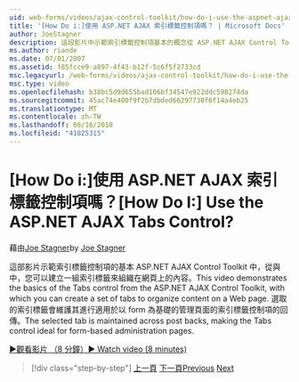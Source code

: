 ```yaml
---
uid: web-forms/videos/ajax-control-toolkit/how-do-i-use-the-aspnet-ajax-tabs-control
title: '[How Do i:]使用 ASP.NET AJAX 索引標籤控制項嗎？ | Microsoft Docs'
author: JoeStagner
description: 這段影片中示範索引標籤控制項基本的概念從 ASP.NET AJAX Control Toolkit 中，與中，您可以建立一組索引標籤來組織上的內容...
ms.author: riande
ms.date: 07/01/2007
ms.assetid: f85fcce9-a897-4f43-b12f-5c6f5f2733cd
msc.legacyurl: /web-forms/videos/ajax-control-toolkit/how-do-i-use-the-aspnet-ajax-tabs-control
msc.type: video
ms.openlocfilehash: b38bc5d9d655bad106bf34547e922ddc598274da
ms.sourcegitcommit: 45ac74e400f9f2b7dbded66297730f6f14a4eb25
ms.translationtype: MT
ms.contentlocale: zh-TW
ms.lasthandoff: 08/16/2018
ms.locfileid: "41825315"
---
```

<a name="how-do-i-use-the-aspnet-ajax-tabs-control"></a><span data-ttu-id="1e19e-104">[How Do i:]使用 ASP.NET AJAX 索引標籤控制項嗎？</span><span class="sxs-lookup"><span data-stu-id="1e19e-104">[How Do I:] Use the ASP.NET AJAX Tabs Control?</span></span>
====================
<span data-ttu-id="1e19e-105">藉由[Joe Stagner](https://github.com/JoeStagner)</span><span class="sxs-lookup"><span data-stu-id="1e19e-105">by [Joe Stagner](https://github.com/JoeStagner)</span></span>

<span data-ttu-id="1e19e-106">這部影片示範索引標籤控制項的基本 ASP.NET AJAX Control Toolkit 中，從與中，您可以建立一組索引標籤來組織在網頁上的內容。</span><span class="sxs-lookup"><span data-stu-id="1e19e-106">This video demonstrates the basics of the Tabs control from the ASP.NET AJAX Control Toolkit, with which you can create a set of tabs to organize content on a Web page.</span></span> <span data-ttu-id="1e19e-107">選取的索引標籤會維護其進行適用於以 form 為基礎的管理頁面的索引標籤控制項的回傳。</span><span class="sxs-lookup"><span data-stu-id="1e19e-107">The selected tab is maintained across post backs, making the Tabs control ideal for form-based administration pages.</span></span>

[<span data-ttu-id="1e19e-108">&#9654;觀看影片 （8 分鐘）</span><span class="sxs-lookup"><span data-stu-id="1e19e-108">&#9654; Watch video (8 minutes)</span></span>](https://channel9.msdn.com/Blogs/ASP-NET-Site-Videos/how-do-i-use-the-aspnet-ajax-tabs-control)

> [!div class="step-by-step"]
> <span data-ttu-id="1e19e-109">[上一頁](how-do-i-use-the-aspnet-ajax-resizablecontrol-extender.md)
> [下一頁](how-do-i-use-the-aspnet-ajax-slideshow-extender.md)</span><span class="sxs-lookup"><span data-stu-id="1e19e-109">[Previous](how-do-i-use-the-aspnet-ajax-resizablecontrol-extender.md)
[Next](how-do-i-use-the-aspnet-ajax-slideshow-extender.md)</span></span>
